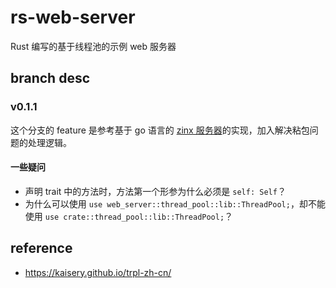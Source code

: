 # rs-web-server
Rust 编写的基于线程池的示例 web 服务器

## branch desc
### v0.1.1
这个分支的 feature 是参考基于 go 语言的 [zinx 服务器](https://github.com/suhanyujie/zinxStudy1)的实现，加入解决粘包问题的处理逻辑。

#### 一些疑问
* 声明 trait 中的方法时，方法第一个形参为什么必须是 `self: Self`？
* 为什么可以使用 `use web_server::thread_pool::lib::ThreadPool;`，却不能使用 `use crate::thread_pool::lib::ThreadPool;`？

## reference
* https://kaisery.github.io/trpl-zh-cn/
